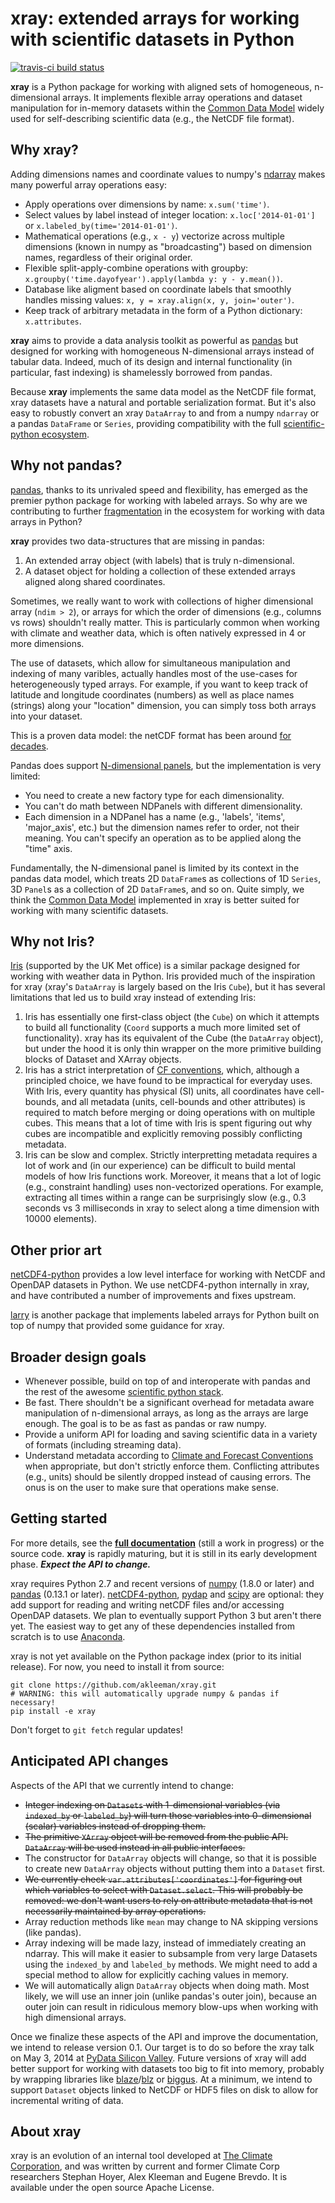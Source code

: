 # xray: extended arrays for working with scientific datasets in Python

[![travis-ci build status](https://travis-ci.org/akleeman/xray.png)][travis]

**xray** is a Python package for working with aligned sets of homogeneous,
n-dimensional arrays. It implements flexible array operations and dataset
manipulation for in-memory datasets within the [Common Data Model][cdm] widely
used for self-describing scientific data (e.g., the NetCDF file format).

[travis]: https://travis-ci.org/akleeman/xray
[cdm]: http://www.unidata.ucar.edu/software/thredds/current/netcdf-java/CDM/

## Why xray?

Adding dimensions names and coordinate values to numpy's [ndarray][ndarray]
makes many powerful array operations easy:

  - Apply operations over dimensions by name: `x.sum('time')`.
  - Select values by label instead of integer location: `x.loc['2014-01-01']`
    or `x.labeled_by(time='2014-01-01')`.
  - Mathematical operations (e.g., `x - y`) vectorize across multiple
    dimensions (known in numpy as "broadcasting") based on dimension names,
    regardless of their original order.
  - Flexible split-apply-combine operations with groupby:
    `x.groupby('time.dayofyear').apply(lambda y: y - y.mean())`.
  - Database like aligment based on coordinate labels that smoothly
    handles missing values: `x, y = xray.align(x, y, join='outer')`.
  - Keep track of arbitrary metadata in the form of a Python dictionary:
    `x.attributes`.

**xray** aims to provide a data analysis toolkit as powerful as
[pandas][pandas] but designed for working with homogeneous N-dimensional
arrays instead of tabular data. Indeed, much of its design and internal
functionality (in particular, fast indexing) is shamelessly borrowed from
pandas.

Because **xray** implements the same data model as the NetCDF file format,
xray datasets have a natural and portable serialization format. But it's
also easy to robustly convert an xray `DataArray` to and from a numpy
`ndarray` or a pandas `DataFrame` or `Series`, providing compatibility with
the full [scientific-python ecosystem][scipy].

[pandas]: http://pandas.pydata.org/
[scipy]: http://scipy.org/
[ndarray]: http://docs.scipy.org/doc/numpy/reference/arrays.ndarray.html

## Why not pandas?

[pandas][pandas], thanks to its unrivaled speed and flexibility, has emerged
as the premier python package for working with labeled arrays. So why are we
contributing to further [fragmentation][fragmentation] in the ecosystem for
working with data arrays in Python?

**xray** provides two data-structures that are missing in pandas:

  1. An extended array object (with labels) that is truly n-dimensional.
  2. A dataset object for holding a collection of these extended arrays
     aligned along shared coordinates.

Sometimes, we really want to work with collections of higher dimensional array
(`ndim > 2`), or arrays for which the order of dimensions (e.g., columns vs
rows) shouldn't really matter. This is particularly common when working with
climate and weather data, which is often natively expressed in 4 or more
dimensions.

The use of datasets, which allow for simultaneous manipulation and indexing of
many varibles, actually handles most of the use-cases for heterogeneously
typed arrays. For example, if you want to keep track of latitude and longitude
coordinates (numbers) as well as place names (strings) along your "location"
dimension, you can simply toss both arrays into your dataset.

This is a proven data model: the netCDF format has been around
[for decades][netcdf-background].

Pandas does support [N-dimensional panels][ndpanel], but the implementation
is very limited:

  - You need to create a new factory type for each dimensionality.
  - You can't do math between NDPanels with different dimensionality.
  - Each dimension in a NDPanel has a name (e.g., 'labels', 'items',
    'major_axis', etc.) but the dimension names refer to order, not their
    meaning. You can't specify an operation as to be applied along the "time"
    axis.

Fundamentally, the N-dimensional panel is limited by its context in the pandas
data model, which treats 2D `DataFrame`s as collections of 1D `Series`, 3D
`Panel`s as a collection of  2D `DataFrame`s, and so on. Quite simply, we
think the [Common Data Model][cdm] implemented in xray is better suited for
working with many scientific datasets.

[fragmentation]: http://wesmckinney.com/blog/?p=77
[netcdf-background]: http://www.unidata.ucar.edu/software/netcdf/docs/background.html
[ndpanel]: http://pandas.pydata.org/pandas-docs/stable/dsintro.html#panelnd-experimental

## Why not Iris?

[Iris][iris] (supported by the UK Met office) is a similar package designed
for working with weather data in Python. Iris provided much of the inspiration
for xray (xray's `DataArray` is largely based on the Iris `Cube`), but it has
several limitations that led us to build xray instead of extending Iris:

  1. Iris has essentially one first-class object (the `Cube`) on which it
     attempts to build all functionality (`Coord` supports a much more
     limited set of functionality). xray has its equivalent of the Cube
     (the `DataArray` object), but under the hood it is only thin wrapper
     on the more primitive building blocks of Dataset and XArray objects.
  2. Iris has a strict interpretation of [CF conventions][cf], which,
     although a principled choice, we have found to be impractical for
     everyday uses. With Iris, every quantity has physical (SI) units, all
     coordinates have cell-bounds, and all metadata (units, cell-bounds and
     other attributes) is required to match before merging or doing
     operations with on multiple cubes. This means that a lot of time with
     Iris is spent figuring out why cubes are incompatible and explicitly
     removing possibly conflicting metadata.
  3. Iris can be slow and complex. Strictly interpretting metadata requires
     a lot of work and (in our experience) can be difficult to build mental
     models of how Iris functions work. Moreover, it means that a lot of
     logic (e.g., constraint handling) uses non-vectorized operations. For
     example, extracting all times within a range can be surprisingly slow
     (e.g., 0.3 seconds vs 3 milliseconds in xray to select along a time
     dimension with 10000 elements).

[iris]: http://scitools.org.uk/iris/
[cf]: http://cf-pcmdi.llnl.gov/documents/cf-conventions/1.6/cf-conventions.html

## Other prior art

[netCDF4-python][nc4] provides a low level interface for working with
NetCDF and OpenDAP datasets in Python. We use netCDF4-python internally in
xray, and have contributed a number of improvements and fixes upstream.

[larry][larry] is another package that implements labeled arrays for
Python built on top of numpy that provided some guidance for xray.

[nc4]: https://github.com/Unidata/netcdf4-python
[larry]: https://pypi.python.org/pypi/la

## Broader design goals

  - Whenever possible, build on top of and interoperate with pandas and the
    rest of the awesome [scientific python stack][scipy].
  - Be fast. There shouldn't be a significant overhead for metadata aware
    manipulation of n-dimensional arrays, as long as the arrays are large
    enough. The goal is to be as fast as pandas or raw numpy.
  - Provide a uniform API for loading and saving scientific data in a variety
    of formats (including streaming data).
  - Understand metadata according to [Climate and Forecast Conventions][cf]
    when appropriate, but don't strictly enforce them. Conflicting attributes
    (e.g., units) should be silently dropped instead of causing errors. The
    onus is on the user to make sure that operations make sense.

## Getting started

For more details, see the **[full documentation][docs]** (still a work in
progress) or the source code. **xray** is rapidly maturing, but it is still in
its early development phase. ***Expect the API to change.***

xray requires Python 2.7 and recent versions of [numpy][numpy] (1.8.0 or
later) and [pandas][pandas] (0.13.1 or later). [netCDF4-python][nc4],
[pydap][pydap] and [scipy][scipy] are optional: they add support for reading
and writing netCDF files and/or accessing OpenDAP datasets. We plan to
eventually support Python 3 but aren't there yet. The easiest way to get any
of these dependencies installed from scratch is to use [Anaconda][anaconda].

xray is not yet available on the Python package index (prior to its initial
release). For now, you need to install it from source:

    git clone https://github.com/akleeman/xray.git
    # WARNING: this will automatically upgrade numpy & pandas if necessary!
    pip install -e xray

Don't forget to `git fetch` regular updates!

[docs]: http://xray.readthedocs.org/
[numpy]: http://www.numpy.org/
[pydap]: http://www.pydap.org/
[anaconda]: https://store.continuum.io/cshop/anaconda/

## Anticipated API changes

Aspects of the API that we currently intend to change:

 - ~~Integer indexing on `Datasets` with 1-dimensional variables (via
   `indexed_by` or `labeled_by`) will turn those variables into 0-dimensional
   (scalar) variables instead of dropping them.~~
 - ~~The primitive `XArray` object will be removed from the public API.
   `DataArray` will be used instead in all public interfaces.~~
 - The constructor for `DataArray` objects will change, so that it is possible
   to create new `DataArray` objects without putting them into a `Dataset`
   first.
 - ~~We currently check `var.attributes['coordinates']` for figuring out which
   variables to select with `Dataset.select`. This will probably be removed:
   we don't want users to rely on attribute metadata that is not necessarily
   maintained by array operations.~~
 - Array reduction methods like `mean` may change to NA skipping versions
   (like pandas).
 - Array indexing will be made lazy, instead of immediately creating an
   ndarray. This will make it easier to subsample from very large Datasets
   using the `indexed_by` and `labeled_by` methods. We might need to add a
   special method to allow for explicitly caching values in memory.
 - We will automatically align `DataArray` objects when doing math. Most
   likely, we will use an inner join (unlike pandas's outer join), because an
   outer join can result in ridiculous memory blow-ups when working with high
   dimensional arrays.

Once we finalize these aspects of the API and improve the documentation, we
intend to release version 0.1. Our target is to do so before the xray talk on
May 3, 2014 at [PyData Silicon Valley][pydata]. Future versions of xray will
add better support for working with datasets too big to fit into memory,
probably by wrapping libraries like [blaze][blaze]/[blz][blz] or
[biggus][biggus]. At a minimum, we intend to support `Dataset` objects linked
to NetCDF or HDF5 files on disk to allow for incremental writing of data.

[pydata]: http://pydata.org/sv2014/
[blaze]: https://github.com/ContinuumIO/blaze/
[blz]: https://github.com/ContinuumIO/blz
[biggus]: https://github.com/SciTools/biggus

## About xray

xray is an evolution of an internal tool developed at
[The Climate Corporation][tcc], and was written by current and former Climate
Corp researchers Stephan Hoyer, Alex Kleeman and Eugene Brevdo. It is
available under the open source Apache License.

[tcc]: http://climate.com/
